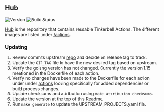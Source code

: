 ## **Hub**
![Version](https://img.shields.io/badge/version-352706903455cebc260fd565a38708c0e6423dc7-blue)
![Build Status](https://codebuild.us-west-2.amazonaws.com/badges?uuid=eyJlbmNyeXB0ZWREYXRhIjoiQkRkY0htL2tWTlM0QmVLSS9SakxYOHBRTUxJNmczcVM4Nm1Wa0U1TFQvVkRDTHRadys0aEVIOStxc0V4aGxSQzNsdVZlaXV5R1YvaHZaOUZIZnRTTWtzPSIsIml2UGFyYW1ldGVyU3BlYyI6ImZjajIxazcybkxaZVdUR24iLCJtYXRlcmlhbFNldFNlcmlhbCI6MX0%3D&branch=main)

[Hub](https://github.com/tinkerbell/actions) is the repository that contains reusable Tinkerbell Actions. The different images are listed under [/actions](https://github.com/tinkerbell/actions/tree/main/actions).

### Updating

1. Review commits upstream [repo](https://github.com/tinkerbell/actions) and decide on release tag to track. 
1. Update the `GIT_TAG` file to have the new desired tag based on upstream.
1. Verify the golang version has not changed. Currently the version 1.15 mentioned in the [Dockerfile](https://github.com/tinkerbell/actions/blob/main/actions/cexec/v1/Dockerfile) of each action.
1. Verify no changes have been made to the Dockerfile for each action under under [actions](https://github.com/tinkerbell/actions/blob/main/actions) looking specifically for added dependencies or build 
process changes.
1. Update checksums and attribution using `make attribution checksums`.
1. Update the version at the top of this Readme.
1. Run `make generate` to update the UPSTREAM_PROJECTS.yaml file.
